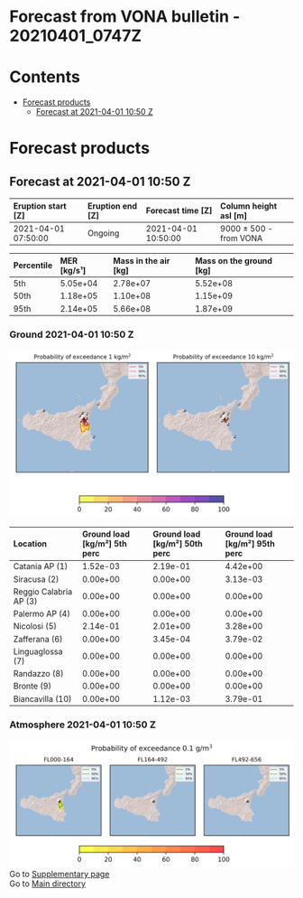 
Forecast from VONA bulletin - 20210401_0747Z
============================================

Contents
========

* [Forecast products](#forecast-products)
	* [Forecast at 2021-04-01 10:50 Z](#forecast-at-2021-04-01-1050-z)

# Forecast products

## Forecast at 2021-04-01 10:50 Z
  

|Eruption start [Z]|Eruption end [Z]|Forecast time [Z]|Column height asl [m]|
| :--- | :--- | :--- | :--- |
|2021-04-01 07:50:00|Ongoing|2021-04-01 10:50:00|9000 ± 500 - from VONA|
  
  

|Percentile|MER [kg/s¹]|Mass in the air [kg]|Mass on the ground [kg]|
| :--- | :--- | :--- | :--- |
|5th|5.05e+04|2.78e+07|5.52e+08|
|50th|1.18e+05|1.10e+08|1.15e+09|
|95th|2.14e+05|5.66e+08|1.87e+09|
  

### Ground 2021-04-01 10:50 Z
  
![](./figures/probability_grd_2021_04_01_1050_scenario_1.png)  
  
  
  
  
  
  
  
  
  

|Location|Ground load [kg/m²] 5th perc|Ground load [kg/m²] 50th perc|Ground load [kg/m²] 95th perc|
| :--- | :--- | :--- | :--- |
|Catania AP (1)|1.52e-03|2.19e-01|4.42e+00|
|Siracusa (2)|0.00e+00|0.00e+00|3.13e-03|
|Reggio Calabria AP (3)|0.00e+00|0.00e+00|0.00e+00|
|Palermo AP (4)|0.00e+00|0.00e+00|0.00e+00|
|Nicolosi (5)|2.14e-01|2.01e+00|3.28e+00|
|Zafferana (6)|0.00e+00|3.45e-04|3.79e-02|
|Linguaglossa (7)|0.00e+00|0.00e+00|0.00e+00|
|Randazzo (8)|0.00e+00|0.00e+00|0.00e+00|
|Bronte (9)|0.00e+00|0.00e+00|0.00e+00|
|Biancavilla (10)|0.00e+00|1.12e-03|3.79e-01|
  

### Atmosphere 2021-04-01 10:50 Z
  
![](./figures/probability_air_2021_04_01_1050_scenario_1_conclev_1.png)  
Go to [Supplementary page](Supplementary_page.md)  
Go to [Main directory](https://github.com/federicapardini/Real_time_ash_forecast)
